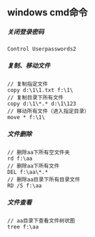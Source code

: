 ## windows   cmd命令

##### 关闭登录密码

```
Control Userpasswords2
```

##### 复制、移动文件

```
// 复制指定文件
copy d:\1\1.txt f:\1\
// 复制目录下所有文件
copy d:\1\*.* d:\1\123
// 移动所有文件（进入指定目录）
move * f:\1\
```

##### 文件删除

```
// 删除aa下所有空文件夹
rd f:\aa
// 删除aa下所有文件
DEL f:\aa\*.*
// 删除aa目录下所有目录文件
RD /S f:\aa
```

##### 文件查看

```
// aa目录下查看文件树状图
tree f:\aa
```

